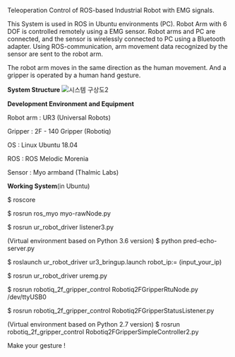Teleoperation Control of ROS-based Industrial Robot with EMG signals.

This System is used in ROS in Ubuntu environments (PC). Robot Arm with 6 DOF is controlled remotely using a EMG sensor. 
Robot arms and PC are connected, and the sensor is wirelessly connected to PC using a Bluetooth adapter. 
Using ROS-communication, arm movement data recognized by the sensor are sent to the robot arm.

The robot arm moves in the same direction as the human movement.
And a gripper is operated by a human hand gesture.


****System Structure****
![시스템 구상도2](https://user-images.githubusercontent.com/60131899/95708960-976d0a00-0c98-11eb-9fc4-d20ca56bdbd3.png)



**Development Environment and Equipment**


Robot arm : UR3 (Universal Robots)

Gripper : 2F - 140 Gripper (Robotiq)

OS : Linux Ubuntu 18.04

ROS : ROS Melodic Morenia

Sensor : Myo armband (Thalmic Labs)




**Working System**(in Ubuntu)


$ roscore

$ rosrun ros_myo myo-rawNode.py

$ rosrun ur_robot_driver listener3.py

(Virtual environment based on Python 3.6 version)
$ python pred-echo-server.py

$ roslaunch ur_robot_driver ur3_bringup.launch robot_ip:= (input_your_ip)

$ rosrun ur_robot_driver uremg.py

$ rosrun robotiq_2f_gripper_control Robotiq2FGripperRtuNode.py /dev/ttyUSB0

$ rosrun robotiq_2f_gripper_control Robotiq2FGripperStatusListener.py

(Virtual environment based on Python 2.7 version)
$ rosrun robotiq_2f_gripper_control Robotiq2FGripperSimpleController2.py


Make your gesture !


